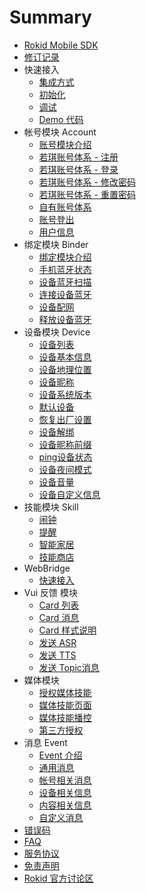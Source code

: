 # Summary

* [Rokid Mobile SDK](README.md)
* [修订记录](resource/00_version.md)
* 快速接入
    * [集成方式](resource/10_use_sdk.md)
    * [初始化](resource/11_sdk_init.md)
    * [调试](resource/12_debug.md)
    * [Demo 代码](resource/1Z_demo.md)
* 帐号模块 Account
    * [账号模块介绍](resource/30_account.md)
    * [若琪账号体系 - 注册](resource/31_rokid_register.md)
    * [若琪账号体系 - 登录](resource/32_rokid_login.md)
    * [若琪账号体系 - 修改密码](resource/33_rokid_change_pwd.md)
    * [若琪账号体系 - 重置密码](resource/34_rokid_reset_pwd.md)
    * [自有账号体系](resource/35_thirdparty_login.md)
    * [账号登出](resource/36_logout.md)
    * [用户信息](resource/37_account_info.md)
* 绑定模块 Binder
    * [绑定模块介绍](resource/40_binder.md)
    * [手机蓝牙状态](resource/41_bt_status.md)
    * [设备蓝牙扫描](resource/42_bt_scan.md)
    * [连接设备蓝牙](resource/43_bt_connect.md)
    * [设备配网](resource/44_bt_send_data.md)
    * [释放设备蓝牙](resource/4Z_bt_release.md)
* 设备模块 Device
    * [设备列表](resource/51_device_list.md)
    * [设备基本信息](resource/52_device_base_info.md)
    * [设备地理位置](resource/53_device_location.md)
    * [设备昵称](resource/54_device_nick.md)
    * [设备系统版本](resource/55_device_version.md)
    * [默认设备](resource/56_device_default.md)
    * [恢复出厂设置](resource/57_device_reset.md)
    * [设备解绑](resource/58_device_unbind.md)
    * [设备昵称前缀](resource/59_device_nick_prefix.md)
    * [ping设备状态](resource/5A_device_ping.md)
    * [设备夜间模式](resource/5B_device_nightmode.md)
    * [设备音量](resource/5C_device_volume.md)
    * [设备自定义信息](resource/5Z_custom_info.md)
* 技能模块 Skill
    * [闹钟](resource/61_alarm.md)
    * [提醒](resource/62_remind.md)
    * [智能家居](resource/63_homebase.md)
    * [技能商店](resource/64_skill_store.md)
* WebBridge
    * [快速接入](resource/71_use_bridge.md)
* Vui 反馈 模块
    * [Card 列表](resource/81_card_list.md)
    * [Card 消息](resource/82_card_event.md)
    * [Card 样式说明](resource/83_card_style.md)
    * [发送 ASR](resource/84_asr.md)
    * [发送 TTS](resource/85_tts.md)
    * [发送 Topic消息](resource/86_topic_msg.md)
* 媒体模块
    * [授权媒体技能](resource/91_media_skilllist.md)
    * [媒体技能页面](resource/92_media_display.md)
    * [媒体技能播控](resource/93_media_control.md)
    * [第三方授权](resource/94_media_thridauth.md)
* 消息 Event
    * [Event 介绍](resource/X1_event.md)
    * [通用消息](resource/X2_channel_message.md)
    * [帐号相关消息](resource/X3_account.md)
    * [设备相关信息](resource/X4_device.md)
    * [内容相关信息](resource/X5_media.md)
    * [自定义消息](resource/X6_custom_topic_msg.md)
* [错误码](resource/Y0_error_code.md)
* [FAQ](https://github.com/Rokid/RokidMobileSDKAndroidDemo/issues)
* [服务协议](resource/Z0_service_agreement.md)
* [免责声明](resource/Z1_community_disclaimer.md)
* [Rokid 官方讨论区](https://developer-forum.rokid.com)


